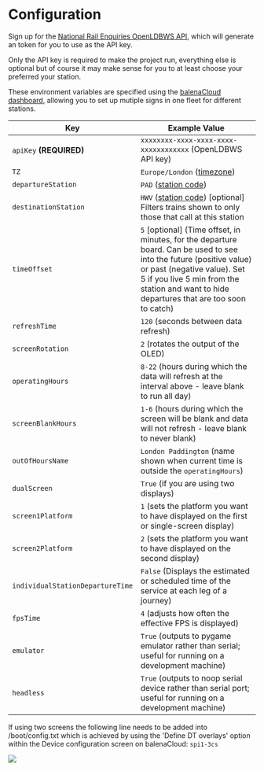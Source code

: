 # Configuration

Sign up for the [National Rail Enquiries OpenLDBWS API](http://realtime.nationalrail.co.uk/OpenLDBWSRegistration), which will generate an token for you to use as the API key.

Only the API key is required to make the project run, everything else is optional but of course it may make sense for you to at least choose your preferred your station.

These environment variables are specified using the [balenaCloud dashboard](https://www.balena.io/docs/learn/manage/serv-vars/), allowing you to set up mutiple signs in one fleet for different stations.


| Key                              | Example Value
|----------------------------------|----------
|`apiKey` **(REQUIRED)** | `xxxxxxxx-xxxx-xxxx-xxxx-xxxxxxxxxxxx` (OpenLDBWS API key)
|`TZ`  | `Europe/London` ([timezone](https://en.wikipedia.org/wiki/List_of_tz_database_time_zones))
|`departureStation`  | `PAD` ([station code](https://www.nationalrail.co.uk/stations_destinations/48541.aspx))
|`destinationStation`  | `HWV` ([station code](https://www.nationalrail.co.uk/stations_destinations/48541.aspx)) [optional] Filters trains shown to only those that call at this station
|`timeOffset`  | `5` [optional] (Time offset, in minutes, for the departure board. Can be used to see into the future (positive value) or past (negative value). Set 5 if you live 5 min from the station and want to hide departures that are too soon to catch)
|`refreshTime` | `120` (seconds between data refresh)
|`screenRotation` | `2` (rotates the output of the OLED)
|`operatingHours` | `8-22` (hours during which the data will refresh at the interval above - leave blank to run all day)
|`screenBlankHours` | `1-6` (hours during which the screen will be blank and data will not refresh - leave blank to never blank)
| `outOfHoursName` | `London Paddington` (name shown when current time is outside the `operatingHours`)
| `dualScreen` | `True` (if you are using two displays)
| `screen1Platform` | `1` (sets the platform you want to have displayed on the first or single-screen display)
| `screen2Platform` | `2` (sets the platform you want to have displayed on the second display)
| `individualStationDepartureTime` | `False` (Displays the estimated or scheduled time of the service at each leg of a journey)
| `fpsTime` | `4` (adjusts how often the effective FPS is displayed)
| `emulator` | `True` (outputs to pygame emulator rather than serial; useful for running on a development machine)
| `headless` | `True` (outputs to noop serial device rather than serial port; useful for running on a development machine)


If using two screens the following line needs to be added into /boot/config.txt which is achieved by using the 'Define DT overlays' option within the Device configuration screen on balenaCloud: `spi1-3cs`

![](images/overlays.png)

